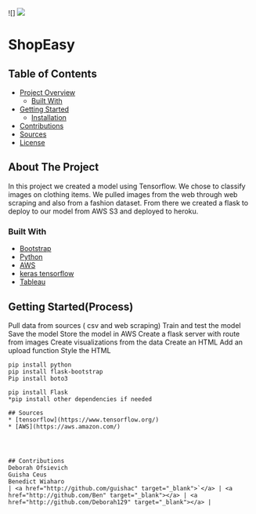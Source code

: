 ![]
![](https://image.shutterstock.com/image-photo/shopping-mall-modern-city-on-260nw-1100566313.jpg)
 
 
# ShopEasy
 
## Table of Contents
 
* [Project Overview](#project-overview)
  * [Built With](#built-with)
* [Getting Started](#getting-started)
  * [Installation](#installation)
* [Contributions](#contributions)
* [Sources](#sources)
* [License](#license)
## About The Project
In this project we created a model using Tensorflow. We chose to classify images on clothing items. We pulled images from the web through web scraping and also from a fashion dataset. From there we created a flask to deploy to our model from AWS S3 and deployed to heroku. 
 
### Built With
* [Bootstrap](https://getbootstrap.com/)
* [Python](https://plot.ly/)
* [AWS](https://aws.amazon.com/console/)
* [keras tensorflow](https://www.tensorflow.org/guide/keras/)
* [Tableau](https://www.tableau.com/)
## Getting Started(Process)
Pull data from sources ( csv and web scraping)
Train and test the model 
Save the model
Store the model in AWS 
Create a flask server with route from images 
Create visualizations from the data 
Create an HTML
Add an upload function 
Style the HTML 
 
```
pip install python
pip install flask-bootstrap
Pip install boto3 
 
pip install Flask
*pip install other dependencies if needed
 
## Sources 
* [tensorflow](https://www.tensorflow.org/)
* [AWS](https://aws.amazon.com/)
 
 
 
 
## Contributions
Deborah Ofsievich
Guisha Ceus
Benedict Wiaharo
| <a href="http://github.com/guishac" target="_blank">`</a> | <a href="http://github.com/Ben" target="_blank"></a> | <a href="http://github.com/Deborah129" target="_blank"></a> |